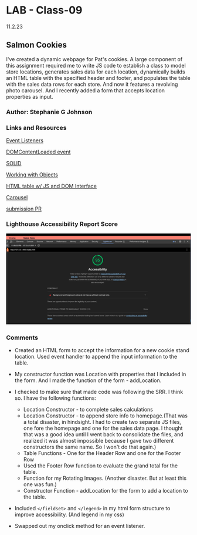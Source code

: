 # LAB - Class-09

11.2.23

## Salmon Cookies

I've created a dynamic webpage for Pat's cookies. A large component of this assignment required me to write JS code to establish a class to model store locations, generates sales data for each location, dynamically builds an HTML table with the specified header and footer, and populates the table with the sales data rows for each store. And now it features a revolving photo carousel. And I recently added a form that accepts location properties as input. 

### Author: Stephanie G Johnson

### Links and Resources

[Event Listeners](https://www.w3schools.com/js/js_htmldom_eventlistener.asp)

[DOMContentLoaded event](https://developer.mozilla.org/en-US/docs/Web/API/Document/DOMContentLoaded_event)

[SOLID](https://www.geeksforgeeks.org/single-responsibility-in-solid-design-principle/)

[Working with Objects](https://developer.mozilla.org/en-US/docs/Web/JavaScript/Guide/Working_with_objects)

[HTML table w/ JS and DOM Interface](https://developer.mozilla.org/en-US/docs/Web/API/Document_Object_Model/Traversing_an_HTML_table_with_JavaScript_and_DOM_Interfaces#creating_an_html_table_dynamically)

[Carousel](https://css-tricks.com/css-only-carousel/)

[submission PR](https://stepheegee.github.io/cookie-stand/)


### Lighthouse Accessibility Report Score
![Lighthouse](photos/lighthouse09.png)



### Comments

* Created an HTML form to accept the information for a new cookie stand location. Used event handler to append the input information to the table.

* My constructor function was Location with properties that I included in the form. And I made the function of the form - addLocation. 

* I checked to make sure that made code was following the SRR. I think so. I have the following functions: 
    * Location Constructor - to complete sales calculations
    * Location Constructor - to append store info to homepage.(That was a total disaster, in hindsight. I had to create two separate JS files, one fore the homepage and one for the sales data page. I thought that was a good idea until I went back to consolidate the files, and realized it was almost impossible because I gave two different constructors the same name. So I won't do that again.)
    * Table Functions - One for the Header Row and one for the Footer Row
    * Used the Footer Row function to evaluate the grand total for the table. 
    * Function for my Rotating Images. (Another disaster. But at least this one was fun.)
    * Constructor Function - addLocation for the form to add a location to the table. 


* Included `</fieldset>` and `</legend>` in my html form structure to improve accessibility. (And legend in my css) 

* Swapped out my onclick method for an event listener. 


